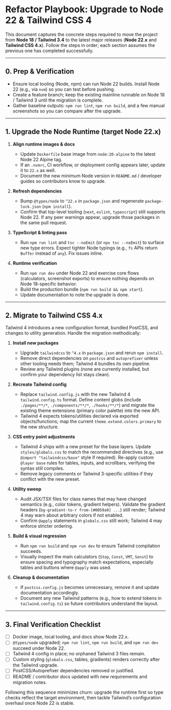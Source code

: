 # Refactor Playbook: Upgrade to Node 22 & Tailwind CSS 4

This document captures the concrete steps required to move the project from **Node 18 / Tailwind 3.4** to the latest major releases (**Node 22.x** and **Tailwind CSS 4.x**). Follow the steps in order; each section assumes the previous one has completed successfully.

---

## 0. Prep & Verification

- Ensure local tooling (Node, npm) can run Node 22 builds. Install Node 22 (e.g., via `nvm`) so you can test before pushing.
- Create a feature branch; keep the existing mainline runnable on Node 18 / Tailwind 3 until the migration is complete.
- Gather baseline outputs: `npm run lint`, `npm run build`, and a few manual screenshots so you can compare after the upgrade.

---

## 1. Upgrade the Node Runtime (target Node 22.x)

1. **Align runtime images & docs**
   - Update `Dockerfile` base image from `node:20-alpine` to the latest Node 22 Alpine tag.
   - If an `.nvmrc`, CI workflow, or deployment config appears later, update it to `22.x` as well.
   - Document the new minimum Node version in `README.md` / developer guides so contributors know to upgrade.

2. **Refresh dependencies**
   - Bump `@types/node` to `^22.x` in `package.json` and regenerate `package-lock.json` (`npm install`).
   - Confirm that top-level tooling (`next`, `eslint`, `typescript`) still supports Node 22. If any peer warnings appear, upgrade those packages in the same pull request.

3. **TypeScript & linting pass**
   - Run `npm run lint` and `tsc --noEmit` (or `npx tsc --noEmit`) to surface new type errors. Expect tighter Node typings (e.g., `fs` APIs return `Buffer` instead of `any`). Fix issues inline.

4. **Runtime verification**
   - Run `npm run dev` under Node 22 and exercise core flows (calculators, screenshot exports) to ensure nothing depends on Node 18-specific behavior.
   - Build the production bundle (`npm run build && npm start`).
   - Update documentation to note the upgrade is done.

---

## 2. Migrate to Tailwind CSS 4.x

Tailwind 4 introduces a new configuration format, bundled PostCSS, and changes to utility generation. Handle the migration methodically:

1. **Install new packages**
   - Upgrade `tailwindcss` to `^4.x` in `package.json` and rerun `npm install`.
   - Remove direct dependencies on `postcss` and `autoprefixer` unless other tooling needs them; Tailwind 4 bundles its own pipeline.
   - Review any Tailwind plugins (none are currently installed, but confirm your dependency list stays clean).

2. **Recreate Tailwind config**
   - Replace `tailwind.config.js` with the new Tailwind 4 `tailwind.config.ts` format. Define content globs (include `./pages/**/*`, `./components/**/*`, `./hooks/**/*`) and migrate the existing theme extensions (primary color palette) into the new API.
   - Tailwind 4 expects tokens/utilities declared via exported objects/functions; map the current `theme.extend.colors.primary` to the new structure.

3. **CSS entry point adjustments**
   - Tailwind 4 ships with a new preset for the base layers. Update `styles/globals.css` to match the recommended directives (e.g., use `@import "tailwindcss/base"` style if required). Re-apply custom `@layer base` rules for tables, inputs, and scrollbars, verifying the syntax still compiles.
   - Remove legacy comments or Tailwind 3-specific utilities if they conflict with the new preset.

4. **Utility sweep**
   - Audit JSX/TSX files for class names that may have changed semantics (e.g., color tokens, gradient helpers). Validate the gradient headers (`bg-gradient-to-r from-[#0059a9] ...`) still render; Tailwind 4 may warn about arbitrary colors if not enabled.
   - Confirm `@apply` statements in `globals.css` still work; Tailwind 4 may enforce stricter ordering.

5. **Build & visual regression**
   - Run `npm run build` and `npm run dev` to ensure Tailwind compilation succeeds.
   - Visually inspect the main calculators (`Stop`, `Const`, `VMT`, `Sonst`) to ensure spacing and typography match expectations, especially tables and buttons where `@apply` was used.

6. **Cleanup & documentation**
   - If `postcss.config.js` becomes unnecessary, remove it and update documentation accordingly.
   - Document any new Tailwind patterns (e.g., how to extend tokens in `tailwind.config.ts`) so future contributors understand the layout.

---

## 3. Final Verification Checklist

- [ ] Docker image, local tooling, and docs show Node 22.x.
- [ ] `@types/node` upgraded; `npm run lint`, `npm run build`, and `npm run dev` succeed under Node 22.
- [ ] Tailwind 4 config in place; no orphaned Tailwind 3 files remain.
- [ ] Custom styling (`globals.css`, tables, gradients) renders correctly after the Tailwind upgrade.
- [ ] PostCSS/Autoprefixer dependencies removed or justified.
- [ ] README / contributor docs updated with new requirements and migration notes.

Following this sequence minimizes churn: upgrade the runtime first so type checks reflect the target environment, then tackle Tailwind’s configuration overhaul once Node 22 is stable.
